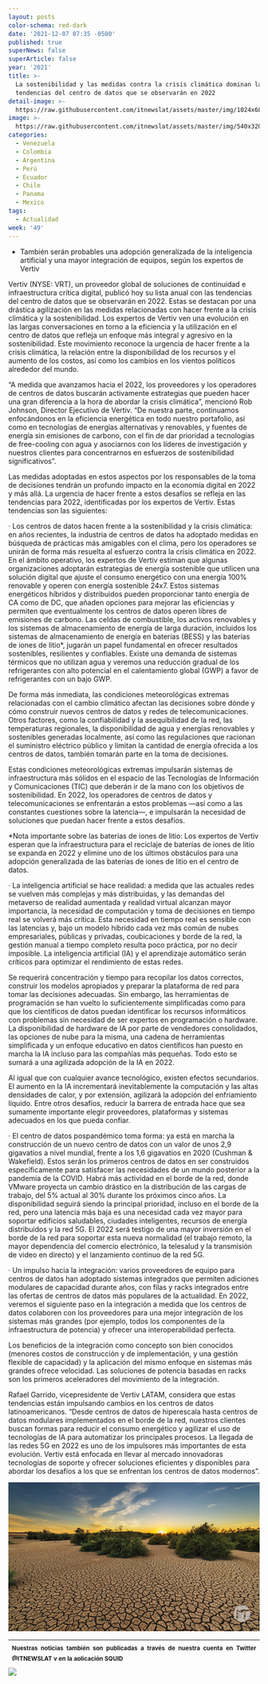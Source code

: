 ```yaml
---
layout: posts
color-schema: red-dark
date: '2021-12-07 07:35 -0500'
published: true
superNews: false
superArticle: false
year: '2021'
title: >-
  La sostenibilidad y las medidas contra la crisis climática dominan las
  tendencias del centro de datos que se observarán en 2022
detail-image: >-
  https://raw.githubusercontent.com/itnewslat/assets/master/img/1024x680/Cumbre-del-Clima-g.jpg
image: >-
  https://raw.githubusercontent.com/itnewslat/assets/master/img/540x320/Cumbre-del-Clima-p.jpg
categories:
  - Venezuela
  - Colombia
  - Argentina
  - Perú
  - Ecuador
  - Chile
  - Panama
  - Mexico
tags:
  - Actualidad
week: '49'
---
```

- También serán probables una adopción generalizada de la inteligencia artificial y una mayor integración de equipos, según los expertos de Vertiv

Vertiv (NYSE: VRT), un proveedor global de soluciones de continuidad e infraestructura crítica digital, publicó hoy su lista anual con las tendencias del centro de datos que se observarán en 2022. Estas se destacan por una drástica agilización en las medidas relacionadas con hacer frente a la crisis climática y la sostenibilidad. Los expertos de Vertiv ven una evolución en las largas conversaciones en torno a la eficiencia y la utilización en el centro de datos que refleja un enfoque más integral y agresivo en la sostenibilidad. Este movimiento reconoce la urgencia de hacer frente a la crisis climática, la relación entre la disponibilidad de los recursos y el aumento de los costos, así como los cambios en los vientos políticos alrededor del mundo.

“A medida que avanzamos hacia el 2022, los proveedores y los operadores de centros de datos buscarán activamente estrategias que pueden hacer una gran diferencia a la hora de abordar la crisis climática”, mencionó Rob Johnson, Director Ejecutivo de Vertiv. “De nuestra parte, continuamos enfocándonos en la eficiencia energética en todo nuestro portafolio, así como en tecnologías de energías alternativas y renovables, y fuentes de energía sin emisiones de carbono, con el fin de dar prioridad a tecnologías de free-cooling con agua y asociarnos con los líderes de investigación y nuestros clientes para concentrarnos en esfuerzos de sostenibilidad significativos”.

Las medidas adoptadas en estos aspectos por los responsables de la toma de decisiones tendrán un profundo impacto en la economía digital en 2022 y más allá. La urgencia de hacer frente a estos desafíos se refleja en las tendencias para 2022, identificadas por los expertos de Vertiv. Estas tendencias son las siguientes:

·       Los centros de datos hacen frente a la sostenibilidad y la crisis climática: en años recientes, la industria de centros de datos ha adoptado medidas en búsqueda de prácticas más amigables con el clima, pero los operadores se unirán de forma más resuelta al esfuerzo contra la crisis climática en 2022. En el ámbito operativo, los expertos de Vertiv estiman que algunas organizaciones adoptarán estrategias de energía sostenible que utilicen una solución digital que ajuste el consumo energético con una energía 100% renovable y operen con energía sostenible 24x7. Estos sistemas energéticos híbridos y distribuidos pueden proporcionar tanto energía de CA como de DC, que añaden opciones para mejorar las eficiencias y permiten que eventualmente los centros de datos operen libres de emisiones de carbono. Las celdas de combustible, los activos renovables y los sistemas de almacenamiento de energía de larga duración, incluidos los sistemas de almacenamiento de energía en baterías (BESS) y las baterías de iones de litio*, jugarán un papel fundamental en ofrecer resultados sostenibles, resilientes y confiables. Existe una demanda de sistemas térmicos que no utilizan agua y veremos una reducción gradual de los refrigerantes con alto potencial en el calentamiento global (GWP) a favor de refrigerantes con un bajo GWP.

De forma más inmediata, las condiciones meteorológicas extremas relacionadas con el cambio climático afectan las decisiones sobre dónde y cómo construir nuevos centros de datos y redes de telecomunicaciones. Otros factores, como la confiabilidad y la asequibilidad de la red, las temperaturas regionales, la disponibilidad de agua y energías renovables y sostenibles generadas localmente, así como las regulaciones que racionan el suministro eléctrico público y limitan la cantidad de energía ofrecida a los centros de datos, también tomarán parte en la toma de decisiones.

Estas condiciones meteorológicas extremas impulsarán sistemas de infraestructura más sólidos en el espacio de las Tecnologías de Información y Comunicaciones (TIC) que deberán ir de la mano con los objetivos de sostenibilidad. En 2022, los operadores de centros de datos y telecomunicaciones se enfrentarán a estos problemas —así como a las constantes cuestiones sobre la latencia—, e impulsarán la necesidad de soluciones que puedan hacer frente a estos desafíos.

*Nota importante sobre las baterías de iones de litio: Los expertos de Vertiv esperan que la infraestructura para el reciclaje de baterías de iones de litio se expanda en 2022 y elimine uno de los últimos obstáculos para una adopción generalizada de las baterías de iones de litio en el centro de datos.

·       La inteligencia artificial se hace realidad: a medida que las actuales redes se vuelven más complejas y más distribuidas, y las demandas del metaverso de realidad aumentada y realidad virtual alcanzan mayor importancia, la necesidad de computación y toma de decisiones en tiempo real se volverá más crítica. Esta necesidad en tiempo real es sensible con las latencias y, bajo un modelo híbrido cada vez más común de nubes empresariales, públicas y privadas, coubicaciones y borde de la red, la gestión manual a tiempo completo resulta poco práctica, por no decir imposible. La inteligencia artificial (IA) y el aprendizaje automático serán críticos para optimizar el rendimiento de estas redes.

Se requerirá concentración y tiempo para recopilar los datos correctos, construir los modelos apropiados y preparar la plataforma de red para tomar las decisiones adecuadas. Sin embargo, las herramientas de programación se han vuelto lo suficientemente simplificadas como para que los científicos de datos puedan identificar los recursos informáticos con problemas sin necesidad de ser expertos en programación o hardware. La disponibilidad de hardware de IA por parte de vendedores consolidados, las opciones de nube para la misma, una cadena de herramientas simplificada y un enfoque educativo en datos científicos han puesto en marcha la IA incluso para las compañías más pequeñas. Todo esto se sumará a una agilizada adopción de la IA en 2022.

Al igual que con cualquier avance tecnológico, existen efectos secundarios. El aumento en la IA incrementará inevitablemente la computación y las altas densidades de calor, y por extensión, agilizará la adopción del enfriamiento líquido. Entre otros desafíos, reducir la barrera de entrada hace que sea sumamente importante elegir proveedores, plataformas y sistemas adecuados en los que pueda confiar.

·       El centro de datos pospandémico toma forma: ya está en marcha la construcción de un nuevo centro de datos con un valor de unos 2,9 gigavatios a nivel mundial, frente a los 1,6 gigavatios en 2020 (Cushman & Wakefield). Estos serán los primeros centros de datos en ser construidos específicamente para satisfacer las necesidades de un mundo posterior a la pandemia de la COVID. Habrá más actividad en el borde de la red, donde VMware proyecta un cambio drástico en la distribución de las cargas de trabajo, del 5% actual al 30% durante los próximos cinco años. La disponibilidad seguirá siendo la principal prioridad, incluso en el borde de la red, pero una latencia más baja es una necesidad cada vez mayor para soportar edificios saludables, ciudades inteligentes, recursos de energía distribuidos y la red 5G. El 2022 será testigo de una mayor inversión en el borde de la red para soportar esta nueva normalidad (el trabajo remoto, la mayor dependencia del comercio electrónico, la telesalud y la transmisión de video en directo) y el lanzamiento continuo de la red 5G.

·       Un impulso hacia la integración: varios proveedores de equipo para centros de datos han adoptado sistemas integrados que permiten adiciones modulares de capacidad durante años, con filas y racks integrados entre las ofertas de centros de datos más populares de la actualidad. En 2022, veremos el siguiente paso en la integración a medida que los centros de datos colaboren con los proveedores para una mejor integración de los sistemas más grandes (por ejemplo, todos los componentes de la infraestructura de potencia) y ofrecer una interoperabilidad perfecta.

Los beneficios de la integración como concepto son bien conocidos (menores costos de construcción y de implementación, y una gestión flexible de capacidad) y la aplicación del mismo enfoque en sistemas más grandes ofrece velocidad. Las soluciones de potencia basadas en racks son los primeros aceleradores del movimiento de la integración.

Rafael Garrido, vicepresidente de Vertiv LATAM, considera que estas tendencias están impulsando cambios en los centros de datos latinoamericanos. “Desde centros de datos de hiperescala hasta centros de datos modulares implementados en el borde de la red, nuestros clientes buscan formas para reducir el consumo energético y agilizar el uso de tecnologías de IA para automatizar los principales procesos. La llegada de las redes 5G en 2022 es uno de los impulsores más importantes de esta evolución. Vertiv está enfocada en llevar al mercado innovadoras tecnologías de soporte y ofrecer soluciones eficientes y disponibles para abordar los desafíos a los que se enfrentan los centros de datos modernos”.

![](https://raw.githubusercontent.com/itnewslat/assets/master/img/540x320/Cumbre-del-Clima-p.jpg)


<table style="height: 42px;" width="569">
<tbody>
<tr>
<td style="text-align: justify;"><sub><strong>Nuestras noticias también son publicadas a través de nuestra cuenta en Twitter <a href="https://twitter.com/itnewslat?lang=es">@ITNEWSLAT</a> y en la aplicación <a href="https://squidapp.co/en/">SQUID</a></strong></sub></td>
</tr>
</tbody>
</table>

<img src="https://tracker.metricool.com/c3po.jpg?hash=56f88a41e39ab42c063cc51676587a04"/>